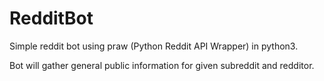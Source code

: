 # RedditBot
Simple reddit bot using praw (Python Reddit API Wrapper) in python3.

Bot will gather general public information for given subreddit and redditor.
